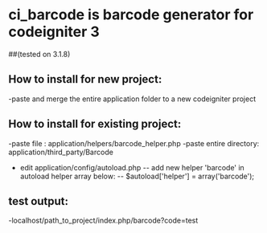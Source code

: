 # ci_barcode is barcode generator for codeigniter 3 
##(tested on 3.1.8)


## How to install for new project:
-paste and merge the entire application folder to a new codeigniter project


## How to install for existing project:
-paste file : application/helpers/barcode_helper.php
-paste entire directory: application/third_party/Barcode
- edit application/config/autoload.php
-- add new helper 'barcode' in autoload helper array below: 
-- $autoload['helper'] = array('barcode');

## test output:
-localhost/path_to_project/index.php/barcode?code=test
